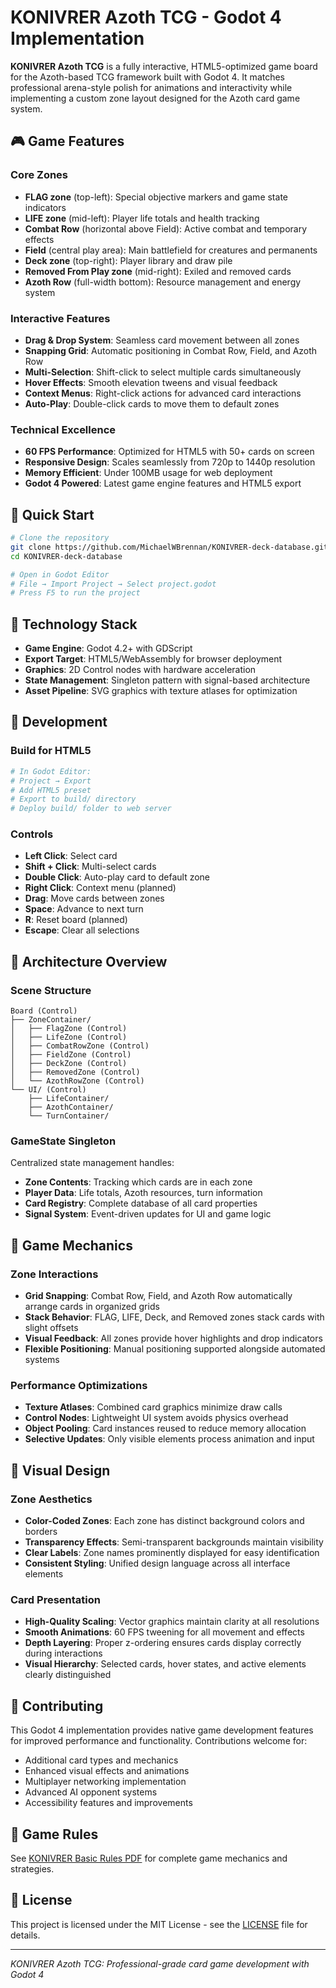 # KONIVRER Azoth TCG - Godot 4 Implementation

**KONIVRER Azoth TCG** is a fully interactive, HTML5-optimized game board for the Azoth-based TCG framework built with Godot 4. It matches professional arena-style polish for animations and interactivity while implementing a custom zone layout designed for the Azoth card game system.

## 🎮 Game Features

### Core Zones
- **FLAG zone** (top-left): Special objective markers and game state indicators
- **LIFE zone** (mid-left): Player life totals and health tracking
- **Combat Row** (horizontal above Field): Active combat and temporary effects
- **Field** (central play area): Main battlefield for creatures and permanents
- **Deck zone** (top-right): Player library and draw pile
- **Removed From Play zone** (mid-right): Exiled and removed cards
- **Azoth Row** (full-width bottom): Resource management and energy system

### Interactive Features
- **Drag & Drop System**: Seamless card movement between all zones
- **Snapping Grid**: Automatic positioning in Combat Row, Field, and Azoth Row
- **Multi-Selection**: Shift-click to select multiple cards simultaneously
- **Hover Effects**: Smooth elevation tweens and visual feedback
- **Context Menus**: Right-click actions for advanced card interactions
- **Auto-Play**: Double-click cards to move them to default zones

### Technical Excellence
- **60 FPS Performance**: Optimized for HTML5 with 50+ cards on screen
- **Responsive Design**: Scales seamlessly from 720p to 1440p resolution
- **Memory Efficient**: Under 100MB usage for web deployment
- **Godot 4 Powered**: Latest game engine features and HTML5 export

## 🚀 Quick Start

```bash
# Clone the repository
git clone https://github.com/MichaelWBrennan/KONIVRER-deck-database.git
cd KONIVRER-deck-database

# Open in Godot Editor
# File → Import Project → Select project.godot
# Press F5 to run the project
```

## 📱 Technology Stack

- **Game Engine**: Godot 4.2+ with GDScript
- **Export Target**: HTML5/WebAssembly for browser deployment
- **Graphics**: 2D Control nodes with hardware acceleration
- **State Management**: Singleton pattern with signal-based architecture
- **Asset Pipeline**: SVG graphics with texture atlases for optimization

## 🔧 Development

### Build for HTML5
```bash
# In Godot Editor:
# Project → Export
# Add HTML5 preset
# Export to build/ directory
# Deploy build/ folder to web server
```

### Controls
- **Left Click**: Select card
- **Shift + Click**: Multi-select cards  
- **Double Click**: Auto-play card to default zone
- **Right Click**: Context menu (planned)
- **Drag**: Move cards between zones
- **Space**: Advance to next turn
- **R**: Reset board (planned)
- **Escape**: Clear all selections

## 🎯 Architecture Overview

### Scene Structure
```
Board (Control)
├── ZoneContainer/
│   ├── FlagZone (Control)
│   ├── LifeZone (Control)
│   ├── CombatRowZone (Control)
│   ├── FieldZone (Control)
│   ├── DeckZone (Control)
│   ├── RemovedZone (Control)
│   └── AzothRowZone (Control)
└── UI/ (Control)
    ├── LifeContainer/
    ├── AzothContainer/
    └── TurnContainer/
```

### GameState Singleton
Centralized state management handles:
- **Zone Contents**: Tracking which cards are in each zone
- **Player Data**: Life totals, Azoth resources, turn information
- **Card Registry**: Complete database of all card properties
- **Signal System**: Event-driven updates for UI and game logic

## 🔮 Game Mechanics

### Zone Interactions
- **Grid Snapping**: Combat Row, Field, and Azoth Row automatically arrange cards in organized grids
- **Stack Behavior**: FLAG, LIFE, Deck, and Removed zones stack cards with slight offsets
- **Visual Feedback**: All zones provide hover highlights and drop indicators
- **Flexible Positioning**: Manual positioning supported alongside automated systems

### Performance Optimizations
- **Texture Atlases**: Combined card graphics minimize draw calls
- **Control Nodes**: Lightweight UI system avoids physics overhead  
- **Object Pooling**: Card instances reused to reduce memory allocation
- **Selective Updates**: Only visible elements process animation and input

## 🎨 Visual Design

### Zone Aesthetics
- **Color-Coded Zones**: Each zone has distinct background colors and borders
- **Transparency Effects**: Semi-transparent backgrounds maintain visibility
- **Clear Labels**: Zone names prominently displayed for easy identification
- **Consistent Styling**: Unified design language across all interface elements

### Card Presentation
- **High-Quality Scaling**: Vector graphics maintain clarity at all resolutions
- **Smooth Animations**: 60 FPS tweening for all movement and effects
- **Depth Layering**: Proper z-ordering ensures cards display correctly during interactions
- **Visual Hierarchy**: Selected cards, hover states, and active elements clearly distinguished

## 🤝 Contributing

This Godot 4 implementation provides native game development features for improved performance and functionality. Contributions welcome for:

- Additional card types and mechanics
- Enhanced visual effects and animations  
- Multiplayer networking implementation
- Advanced AI opponent systems
- Accessibility features and improvements

## 📄 Game Rules

See [KONIVRER Basic Rules PDF](./KONIVRER_BASIC_RULES.pdf) for complete game mechanics and strategies.

## 📄 License

This project is licensed under the MIT License - see the [LICENSE](LICENSE) file for details.

---

*KONIVRER Azoth TCG: Professional-grade card game development with Godot 4*
